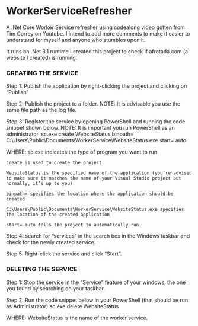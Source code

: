 # WorkerServiceRefresher
A .Net Core Worker Service refresher using codealong video gotten from Tim Correy on Youtube. I intend to add more comments to make it easier to understand for myself and anyone who stumbles upon it.

It runs on .Net 3.1 runtime
I created this project to check if afrotada.com (a website I created) is running.

### CREATING THE SERVICE

Step 1: Publish the application by right-clicking the project and clicking on “Publish”

Step 2: Publish the project to a folder.
NOTE: It is advisable you use the same file path as the log file.

Step 3: Register the service by opening PowerShell and running the code snippet shown below. 
NOTE: It is important you run PowerShell as an administrator.
sc.exe create WebsiteStatus binpath= C:\Users\Public\Documents\WorkerService\WebsiteStatus.exe start= auto

WHERE:	sc.exe indicates the type of program you want to run

	create is used to create the project

	WebsiteStatus is the specified name of the application (you’re advised to make sure it matches the name of your Visual Studio project but normally, it’s up to you)

	binpath= specifies the location where the application should be created

	C:\Users\Public\Documents\WorkerService\WebsiteStatus.exe specifies the location of the created application

	start= auto tells the project to automatically run.

Step 4: search for “services” in the search box in the Windows taskbar and check for the newly created service.

Step 5: Right-click the service and click “Start”.


### DELETING THE SERVICE

Step 1: Stop the service in the “Service” feature of your windows, the one you found by searching on your taskbar.

Step 2: Run the code snippet below in your PowerShell (that should be run as Administrator)
sc.exe delete WebsiteStatus


WHERE: WebsiteStatus is the name of the worker service.
